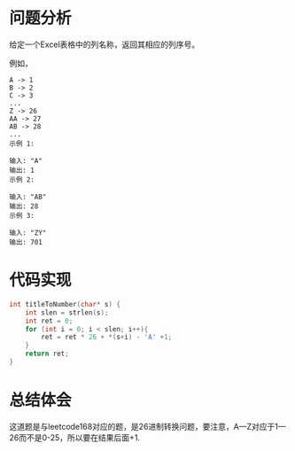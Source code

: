 # 问题分析
给定一个Excel表格中的列名称，返回其相应的列序号。

例如，

    A -> 1
    B -> 2
    C -> 3
    ...
    Z -> 26
    AA -> 27
    AB -> 28 
    ...
	示例 1:
	
	输入: "A"
	输出: 1
	示例 2:
	
	输入: "AB"
	输出: 28
	示例 3:
	
	输入: "ZY"
	输出: 701
# 代码实现
```C
int titleToNumber(char* s) {
    int slen = strlen(s);
    int ret = 0;
    for (int i = 0; i < slen; i++){
        ret = ret * 26 + *(s+i) - 'A' +1;
    }
    return ret;
}
```
# 总结体会
这道题是与leetcode168对应的题，是26进制转换问题，要注意，A—Z对应于1—26而不是0-25，所以要在结果后面+1.